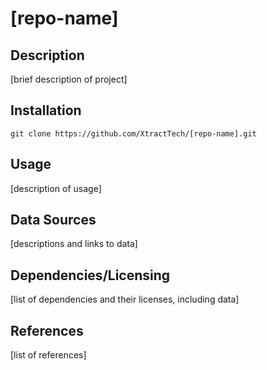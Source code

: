 # [repo-name]
  
## Description

[brief description of project]

## Installation

`git clone https://github.com/XtractTech/[repo-name].git`

## Usage

[description of usage]
  
## Data Sources

[descriptions and links to data]
  
## Dependencies/Licensing

[list of dependencies and their licenses, including data]

## References

[list of references]
